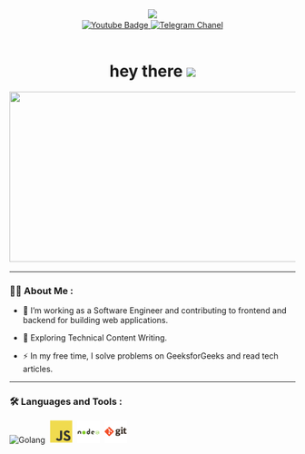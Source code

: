 <div id="header" align="center">
  <img src="https://media.giphy.com/media/M9gbBd9nbDrOTu1Mqx/giphy.gif" width="100"/>
  
  <div id="badges">
    <a href="https://www.youtube.com/@ilyagorkun325/featured">
      <img src="https://img.shields.io/badge/YouTube-red?style=for-the-badge&logo=youtube&logoColor=white" alt="Youtube Badge"/>
    </a>  
    <a href="https://t.me/sandBoxChatPain">
      <img src="https://img.shields.io/badge/Telegram-Channel-red?style=for-the-badge&logo=youtube&logoColor=white" alt="Telegram Chanel"/>
    </a>  
  </div>
  <img src="https://komarev.com/ghpvc/?username=LeoGays&style=flat-square&color=blue" alt=""/>
  <h1>
    hey there
    <img src="https://media.giphy.com/media/hvRJCLFzcasrR4ia7z/giphy.gif" width="30px"/>
  </h1>
</div>
<div align="center">
  <img src="https://media.giphy.com/media/dWesBcTLavkZuG35MI/giphy.gif" width="600" height="300"/>
</div>

---
### :woman_technologist: About Me :

- :telescope: I’m working as a Software Engineer and contributing to frontend and backend for building web applications.

- :seedling: Exploring Technical Content Writing.

- :zap: In my free time, I solve problems on GeeksforGeeks and read tech articles.

--- 

### :hammer_and_wrench: Languages and Tools :

<div>
  <img src="https://github.com/devicons/devicon/blob/master/icons/golang/golang-original-wordmark.svg" title="Golang" alt="Golang" width="40" height="40"/>&nbsp;
  <img src="https://github.com/devicons/devicon/blob/master/icons/javascript/javascript-original.svg" title="JavaScript" alt="JavaScript" width="40" height="40"/>&nbsp;
  <img src="https://github.com/devicons/devicon/blob/master/icons/nodejs/nodejs-original-wordmark.svg" title="NodeJS" alt="NodeJS" width="40" height="40"/>&nbsp;
  <img src="https://github.com/devicons/devicon/blob/master/icons/git/git-original-wordmark.svg" title="Git" **alt="Git" width="40" height="40"/>
</div>

